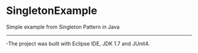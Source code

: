 SingletonExample
================

Simple example from Singleton Pattern in Java

----------------

-The project was built with Eclipse IDE, JDK 1.7 and JUnit4.
